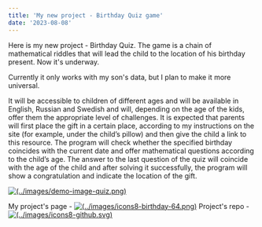 ```yaml
---
title: 'My new project - Birthday Quiz game'
date: '2023-08-08'
---
```

Here is my new project - Birthday Quiz.
The game is a chain of mathematical riddles that will lead the child to the location of his birthday present.
Now it's underway.

Currently it only works with my son's data, but I plan to make it more universal.

It will be accessible to children of different ages and will be available in English, Russian and Swedish and will, depending on the age of the kids, offer them the appropriate level of challenges.
It is expected that parents will first place the gift in a certain place, according to my instructions on the site (for example, under the child’s pillow) and then give the child a link to this resource.
The program will check whether the specified birthday coincides with the current date and offer mathematical questions according to the child’s age.
The answer to the last question of the quiz will coincide with the age of the child and after solving it successfully, the program will show a congratulation and indicate the location of the gift.


[![(../images/demo-image-quiz.png)](../images/demo-image-quiz.png)](https://paraketsova.github.io/birthday-quiz/)

My project's page -  [![(../images/icons8-birthday-64.png)](../images/icons8-birthday-64.png)](https://paraketsova.github.io/birthday-quiz/)
Project's repo - [![(../images/icons8-github.svg)](../images/icons8-github.svg)](https://github.com/paraketsova/birthday-quiz)



 